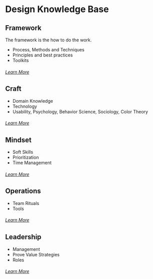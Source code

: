 # Design Knowledge Base

## Framework

The framework is the how to do the work.

- Process, Methods and Techniques
- Principles and best practices
- Toolkits

###### [Learn More](./1_Framework/)

## Craft


- Domain Knowledge
- Technology
- Usability, Psychology, Behavior Science, Sociology, Color Theory

###### [Learn More](./2_Craft/)

## Mindset

- Soft Skills
- Prioritization
- Time Management

###### [Learn More](./3_Mindset/)


## Operations

- Team Rituals
- Tools


###### [Learn More](../4_Operations/)

## Leadership

- Management
- Prove Value Strategies
- Roles

###### [Learn More](./5_Leadsership/)